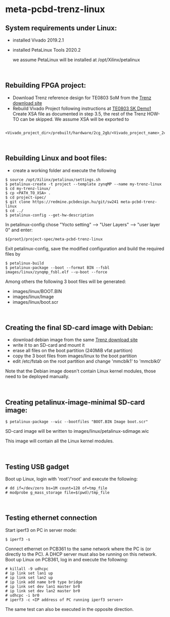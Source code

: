 # meta-pcbd-trenz-linux

## System requirements under Linux:
- installed Vivado 2019.2.1
- installed PetaLinux Tools 2020.2

  we assume PetaLinux will be installed at /opt/Xilinx/petalinux
<br/>

## Rebuilding FPGA project:
- Download Trenz reference design for TE0803 SoM from the [Trenz download site](https://shop.trenz-electronic.de/Download/?path=Trenz_Electronic/Modules_and_Module_Carriers/5.2x7.6/TE0803/Reference_Design/2019.2/SK_DEMO1)
- Rebuild Vivado Project following instructions at [TE0803 SK Demo1](https://wiki.trenz-electronic.de/display/PD/TE0803+SK+Demo1)
Create XSA file as documented in step 3.5, the rest of the Trenz HOW-TO can be skipped. We assume XSA will be exported to 
```
    <Vivado_project_dir>/prebuilt/hardware/2cg_2gb/<Vivado_project_name>_2cg_2gb.xsa
```
<br/>

## Rebuilding Linux and boot files:
- create a working folder and execute the following
```
$ source /opt/Xilinx/petalinux/settings.sh
$ petalinux-create -t project --template zynqMP --name my-trenz-linux
$ cd my-trenz-linux/
$ cp <PATH_TO_XSA> .
$ cd project-spec/
$ git clone https://redmine.pcbdesign.hu/git/sw241 meta-pcbd-trenz-linux
$ cd ../
$ petalinux-config --get-hw-description
```
In petalinux-config chose "Yocto setting" --> "User Layers" --> "user layer 0" and enter:
```
${proot}/project-spec/meta-pcbd-trenz-linux
```
Exit petalinux-config, save the modified configuration and build the required files by
```
$ petalinux-build
$ petalinux-package --boot --format BIN --fsbl images/linux/zynqmp_fsbl.elf --u-boot --force
```
Among others the following 3 boot files will be generated:
- images/linux/BOOT.BIN
- images/linux/Image
- images/linux/boot.scr
<br/>

## Creating the final SD-card image with Debian:
- download debian image from the same [Trenz download site](https://shop.trenz-electronic.de/Download/?path=Trenz_Electronic/Modules_and_Module_Carriers/5.2x7.6/TE0803/Reference_Design/2019.2/SK_DEMO1)
- write it to an SD-card and mount it
- erase all files on the boot partition (240MiB vfat partition)
- copy the 3 boot files from images/linux to the boot partition
- edit /etc/fstab on the root partition and change 'mmcblk1' to 'mmcblk0'

Note that the Debian image doesn't contain Linux kernel modules, those need to be deployed manually.

<br/>

## Creating petalinux-image-minimal SD-card image:
```
$ petalinux-package --wic --bootfiles "BOOT.BIN Image boot.scr"
```
SD-card image will be written to images/linux/petalinux-sdimage.wic

This image will contain all the Linux kernel modules.

<br/>

## Testing USB gadget

Boot up Linux, login with 'root'/'root' and execute the following:
```
# dd if=/dev/zero bs=1M count=128 of=tmp_file
# modprobe g_mass_storage file=$(pwd)/tmp_file
```
<br/>

## Testing ethernet connection

Start iperf3 on PC in server mode:
```
$ iperf3 -s
```
Connect ethernet on PCB361 to the same network where the PC is (or directly to the PC). A DHCP server must also be running on this network.
Boot up Linux on PCB361, log in and execute the following:
```
# killall -9 udhcpc
# ip link set lan1 up
# ip link set lan2 up
# ip link add name br0 type bridge
# ip link set dev lan1 master br0
# ip link set dev lan2 master br0
# udhcpc -i br0
# iperf3 -c <IP address of PC running iperf3 server>
```
The same test can also be executed in the opposite direction.
